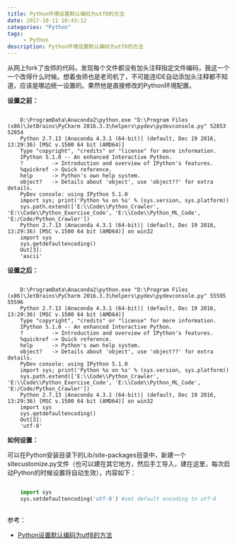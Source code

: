 ```yaml
---
title: Python环境设置默认编码为utf8的方法
date: 2017-10-11 10:43:12 
categories: "Python" 
tags: 
     - Python
description: Python环境设置默认编码为utf8的方法
---
```


从网上fork了虫师的代码，发现每个文件都没有加头注释指定文件编码，我这一个一个改得什么时候。想着虫师也是老司机了，不可能连IDE自动添加头注释都不知道，应该是哪边统一设置的。果然他是直接修改的Python环境配置。

**设置之前：**

```

	D:\ProgramData\Anaconda2\python.exe "D:\Program Files (x86)\JetBrains\PyCharm 2016.3.3\helpers\pydev\pydevconsole.py" 52853 52854
	Python 2.7.13 |Anaconda 4.3.1 (64-bit)| (default, Dec 19 2016, 13:29:36) [MSC v.1500 64 bit (AMD64)]
	Type "copyright", "credits" or "license" for more information.
	IPython 5.1.0 -- An enhanced Interactive Python.
	?         -> Introduction and overview of IPython's features.
	%quickref -> Quick reference.
	help      -> Python's own help system.
	object?   -> Details about 'object', use 'object??' for extra details.
	PyDev console: using IPython 5.1.0
	import sys; print('Python %s on %s' % (sys.version, sys.platform))
	sys.path.extend(['E:\\Code\\Python_Crawler', 'E:\\Code\\Python_Exercise_Code', 'E:\\Code\\Python_ML_Code', 'E:/Code/Python_Crawler'])
	Python 2.7.13 |Anaconda 4.3.1 (64-bit)| (default, Dec 19 2016, 13:29:36) [MSC v.1500 64 bit (AMD64)] on win32
	import sys
	sys.getdefaultencoding()
	Out[3]: 
	'ascii'

```

**设置之后：**

<!--more-->

```

	D:\ProgramData\Anaconda2\python.exe "D:\Program Files (x86)\JetBrains\PyCharm 2016.3.3\helpers\pydev\pydevconsole.py" 55595 55596
	Python 2.7.13 |Anaconda 4.3.1 (64-bit)| (default, Dec 19 2016, 13:29:36) [MSC v.1500 64 bit (AMD64)]
	Type "copyright", "credits" or "license" for more information.
	IPython 5.1.0 -- An enhanced Interactive Python.
	?         -> Introduction and overview of IPython's features.
	%quickref -> Quick reference.
	help      -> Python's own help system.
	object?   -> Details about 'object', use 'object??' for extra details.
	PyDev console: using IPython 5.1.0
	import sys; print('Python %s on %s' % (sys.version, sys.platform))
	sys.path.extend(['E:\\Code\\Python_Crawler', 'E:\\Code\\Python_Exercise_Code', 'E:\\Code\\Python_ML_Code', 'E:/Code/Python_Crawler'])
	Python 2.7.13 |Anaconda 4.3.1 (64-bit)| (default, Dec 19 2016, 13:29:36) [MSC v.1500 64 bit (AMD64)] on win32
	import sys
	sys.getdefaultencoding()
	Out[3]: 
	'utf-8'

```

**如何设置：**

可以在Python安装目录下的Lib/site-packages目录中，新建一个sitecustomize.py文件（也可以建在其它地方，然后手工导入，建在这里，每次启动Python的时候设置将自动生效），内容如下：

``` python

	import sys
	sys.setdefaultencoding('utf-8') #set default encoding to utf-8
	 
```

参考：

* [Python设置默认编码为utf8的方法](http://www.jb51.net/article/87785.htm)